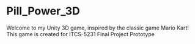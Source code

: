 # Pill_Power_3D
Welcome to my Unity 3D game, inspired by the classic game Mario Kart! This game is created for ITCS-5231 Final Project Prototype
